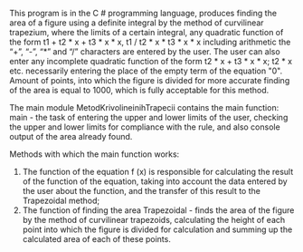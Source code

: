 ﻿This program is in the C # programming language,
produces finding the area of ​​a figure using a definite integral by the method of curvilinear trapezium,
where the limits of a certain integral,
any quadratic function of the form t1 + t2 * x + t3 * x * x, t1 / t2 * x * t3 * x * x including arithmetic
the “+”, “-”, “*” and “/” characters are entered by the user.
The user can also enter any incomplete quadratic function of the form t2 * x + t3 * x * x; t2 * x etc.
necessarily entering the place of the empty term of the equation "0". Amount of points,
into which the figure is divided for more accurate finding of the area is equal to 1000,
which is fully acceptable for this method.

The main module MetodKrivolineinihTrapecii contains the main function:
main - the task of entering the upper and lower limits of the user,
checking the upper and lower limits for compliance with the rule,
and also console output of the area already found.

Methods with which the main function works:
1) The function of the equation f (x) is responsible for calculating the result of the function of the equation,
taking into account the data entered by the user about the function, and the transfer of this result to the Trapezoidal method;
2) The function of finding the area Trapezoidal - finds the area of ​​the figure by the method of curvilinear trapezoids,
calculating the height of each point into which the figure is divided for calculation and 
summing up the calculated area of ​​each of these points.